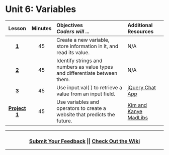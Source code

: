 # Unit 6: Variables





|Lesson|Minutes|Objectives <br> *Coders will ...*|Additional Resources|
|:-------:|:-------:|:-------|:-------|
|[**1**](https://docs.google.com/presentation/d/1Y8QpU7fJ7z2Yv0yvYBMktHcojrxzO7J4wpePOWlIPOM/edit)|45| Create a new variable, store information in it, and read its value. |N/A|
|[**2**](https://docs.google.com/presentation/d/1MX3BJmvKiHI2hcpvOPTwxCs0Ng35T0mcPPscAAhdeCQ/edit)|45| Identify strings and numbers as value types and differentiate between them. |N/A|
|[**3**](https://docs.google.com/presentation/d/1K88zeTj9N0IRMf5URESoO9ycrEjH7QXJtFInUVmvnh0/edit)|45| Use input.val( ) to retrieve a value from an input field. |[jQuery Chat App](https://docs.google.com/presentation/d/18FW4QA7NVAMQOajZZY3HTKWc_uxRyzHpUIAseL50mvg/edit#slide=id.g14ecb9111c_1_0)|
|[**Project 1**](https://docs.google.com/presentation/d/1cusYVTmtEv81g1CRkbVkroAghlbfdJN6iCqLUDAaBMQ/edit)|45| Use variables and operators to create a website that predicts the future. |[Kim and Kanye MadLibs](https://popcode.org/?snapshot=87167520-49f0-4a24-a4e8-626e35650b65)|

----
<h3 align="center"><a href="https://docs.google.com/forms/d/e/1FAIpQLSeLpI-m6UKvIxk97F8R1iidFRaYXJ3dfcUuIjx2Pz0WMfO1SA/viewform">Submit Your Feedback</a> || <a href="https://github.com/ScriptEdcurriculum/curriculum18-19/wiki">Check Out the Wiki</a> </h3>

----



